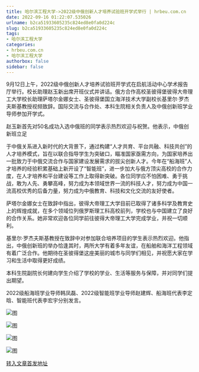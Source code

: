 ```yaml
---
title: 哈尔滨工程大学->2022级中俄创新人才培养试验班开学式举行 | hrbeu.com.cn
date: 2022-09-16 01:22:07.535026
urlname: b2ca51933605235c824ed8e0fa0d224c
slug: b2ca51933605235c824ed8e0fa0d224c
tags: 
- 哈尔滨工程大学
categories:
- hrbeu.com.cn
- 哈尔滨工程大学
authorbox: false
sidebar: false
---
```

  

9月12日上午，2022级中俄创新人才培养试验班开学式在启航活动中心学术报告厅举行。校长助理赵玉新出席开班仪式并讲话。俄方合作高校圣彼得堡彼得大帝理工大学校长助理萨塔尔金娜女士、圣彼得堡国立海洋技术大学副校长基里尔·罗杰夫斯基教授视频致辞。国际交流与合作处、本科生院相关负责人及中俄创新班学业导师参加开学式。

赵玉新首先对50名成功入选中俄班的同学表示热烈欢迎与祝贺。他表示，中俄创新班立足
<!--more-->
于中俄关系进入新时代的大背景下，通过构建“人才共育、平台共融、科技共创”的人才培养模式，旨在以联合指导学生为突破口，瞄准国家亟需方向，为国家培养出一批致力于中俄交流合作与国家建设发展需求的拔尖创新人才。今年在“船海班”人才培养的经验积累基础上新开设了“智能班”，进一步加大与俄方顶尖高校的合作力度，在人才培养和平台建设等工作上取得新突破。各位同学应不怕困难、勇于挑战，敢为人先、勇攀高峰，努力成为本领域世界一流的科技人才，努力成为中国一流高校优秀的后备力量，努力成为中俄教育、科技和文化交流的友好使者。

萨塔尔金娜女士在致辞中指出，彼得大帝理工大学目前已取得了诸多科学及教育史上的辉煌成就，在多个领域位列俄罗斯理工科高校前列，学校也与中国建立了良好的合作关系。她非常欢迎各位同学前往彼得大帝理工大学完成学业，并祝一切顺利。

基里尔·罗杰夫斯基教授在致辞中对参加联合培养项目的学生表示热烈欢迎。他指出，中俄创新班的举办恰逢其时，两所大学有着多年友谊，在船舶和海洋工程领域有着广泛合作。他期待在圣彼得堡这座美丽的城市与同学们相见，并祝愿大家在学习和生活中取得更好成绩。

本科生院副院长何建向学生介绍了学校的学业、生活等服务与保障，并对同学们提出期望。

2022级船海班学业导师韩凤磊、2022级智能班学业导师赵建辉、船海班代表李定晗、智能班代表李宏宇分别发言。

![图](http://gongxue.cn/__local/7/45/39/AF8B3117AF2B52A82CAA0BFB52F_C47246AC_1D888.jpg)

![图](http://gongxue.cn/__local/8/4F/F9/C6ADEF5562CFDE4B8E22496E61D_E1D1EBF5_11027.jpg)

![图](http://gongxue.cn/__local/D/C1/99/46891C9E937297C7D93869296C6_373F1B04_11C45.jpg)

![图](http://gongxue.cn/__local/D/14/36/49E96AAB825F831CA7DC353C7B5_B58BB7AF_B5F6.jpg)

[转入文章首发地址](http://gongxue.cn/info/1141/72879.htm)